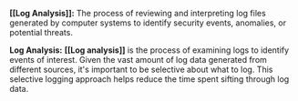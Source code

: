 **[[Log Analysis]]:** The process of reviewing and interpreting log files generated by computer systems to identify security events, anomalies, or potential threats.

**Log Analysis:** **[[Log analysis]]** is the process of examining logs to identify events of interest. Given the vast amount of log data generated from different sources, it's important to be selective about what to log. This selective logging approach helps reduce the time spent sifting through log data.